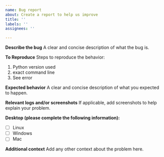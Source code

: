 ```yaml
---
name: Bug report
about: Create a report to help us improve
title: ''
labels: ''
assignees: ''

---
```


**Describe the bug**
A clear and concise description of what the bug is.

**To Reproduce**
Steps to reproduce the behavior:
1. Python version used
2. exact command line 
3. See error

**Expected behavior**
A clear and concise description of what you expected to happen.

**Relevant logs and/or screenshots**
If applicable, add screenshots to help explain your problem.

**Desktop (please complete the following information):**
 - [ ] Linux
- [ ] Windows
- [ ] Mac
 
**Additional context**
Add any other context about the problem here.
